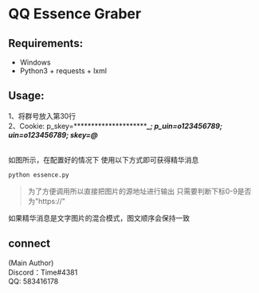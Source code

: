 # QQ Essence Graber

## Requirements:

* Windows
* Python3 + requests + lxml

## Usage:
1、将群号放入第30行<br>
2、Cookie: p_skey=****************************_; p_uin=o123456789; uin=o123456789; skey=@*******

> 

<br>如图所示，在配置好的情况下 使用以下方式即可获得精华消息

```bash
python essence.py 
```
> 为了方便调用所以直接把图片的源地址进行输出
> 只需要判断下标0-9是否为"https://"

如果精华消息是文字图片的混合模式，图文顺序会保持一致

## connect
(Main Author)
<br>Discord：Time#4381
<br>QQ: 583416178
